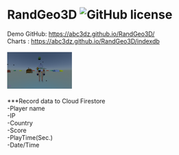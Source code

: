 # RandGeo3D ![GitHub license](https://img.shields.io/badge/license-MIT-blue.svg)
Demo GitHub: https://abc3dz.github.io/RandGeo3D/
<br>Charts : https://abc3dz.github.io/RandGeo3D/indexdb
<br>
<br><img src="https://github.com/abc3dz/RandGeo/blob/master/screenshot/randgeo88.gif" width="30%" height="30%">
<br>
<br>***Record data to Cloud Firestore
<br>-Player name
<br>-IP
<br>-Country
<br>-Score
<br>-PlayTime(Sec.)
<br>-Date/Time

